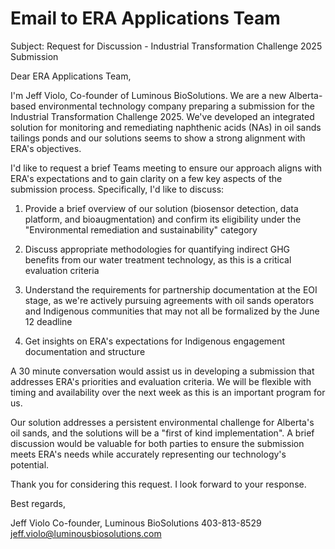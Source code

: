 # Email to ERA Applications Team

Subject: Request for Discussion - Industrial Transformation Challenge 2025 Submission

Dear ERA Applications Team,

I'm Jeff Violo, Co-founder of Luminous BioSolutions. We are a new Alberta-based environmental technology company preparing a submission for the Industrial Transformation Challenge 2025. We've developed an integrated solution for monitoring and remediating naphthenic acids (NAs) in oil sands tailings ponds and our solutions seems to show a strong alignment with ERA's objectives.

I'd like to request a brief Teams meeting to ensure our approach aligns with ERA's expectations and to gain clarity on a few key aspects of the submission process. Specifically, I'd like to discuss:

1. Provide a brief overview of our solution (biosensor detection, data platform, and bioaugmentation) and confirm its eligibility under the "Environmental remediation and sustainability" category
    
2. Discuss appropriate methodologies for quantifying indirect GHG benefits from our water treatment technology, as this is a critical evaluation criteria
    
3. Understand the requirements for partnership documentation at the EOI stage, as we're actively pursuing agreements with oil sands operators and Indigenous communities that may not all be formalized by the June 12 deadline
    
4. Get insights on ERA's expectations for Indigenous engagement documentation and structure
    
A 30 minute conversation would assist us in developing a submission that addresses ERA's priorities and evaluation criteria. We will be flexible with timing and availability over the next week as this is an important program for us.

Our solution addresses a persistent environmental challenge for Alberta's oil sands, and the solutions will be a "first of kind implementation".  A brief discussion would be valuable for both parties to ensure the submission meets ERA's needs while accurately representing our technology's potential.

Thank you for considering this request. I look forward to your response.

Best regards,

Jeff Violo Co-founder, Luminous BioSolutions 403-813-8529 jeff.violo@luminousbiosolutions.com